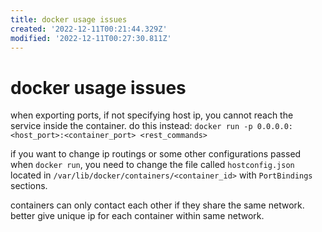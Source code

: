 ```yaml
---
title: docker usage issues
created: '2022-12-11T00:21:44.329Z'
modified: '2022-12-11T00:27:30.811Z'
---
```


# docker usage issues

when exporting ports, if not specifying host ip, you cannot reach the service inside the container. do this instead: `docker run -p 0.0.0.0:<host_port>:<container_port> <rest_commands>`

if you want to change ip routings or some other configurations passed when `docker run`, you need to change the file called `hostconfig.json` located in `/var/lib/docker/containers/<container_id>` with `PortBindings` sections.

containers can only contact each other if they share the same network. better give unique ip for each container within same network.
